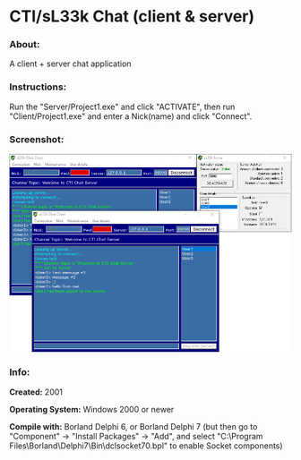 # CTI/sL33k Chat (client & server)

### About:
A client + server chat application

### Instructions:
Run the "Server/Project1.exe" and click "ACTIVATE", then run "Client/Project1.exe" and enter a Nick(name) and click "Connect".

### Screenshot:
![Screenshot](screenshot.png "Screenshot")

### Info:
**Created:** 2001


**Operating System:** Windows 2000 or newer


**Compile with:** Borland Delphi 6, or Borland Delphi 7 (but then go to "Component" -> "Install Packages" -> "Add", and select "C:\Program Files\Borland\Delphi7\Bin\dclsocket70.bpl" to enable Socket components)
